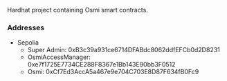 Hardhat project containing Osmi smart contracts.

### Addresses

* Sepolia
  * Super Admin: 0xB3c39a931ce6714DFABdc8062ddfEFCb0d2D8231
  * OsmiAccessManager: 0xe7f1725E7734CE288F8367e1Bb143E90bb3F0512
  * Osmi: 0xCf7Ed3AccA5a467e9e704C703E8D87F634fB0Fc9
